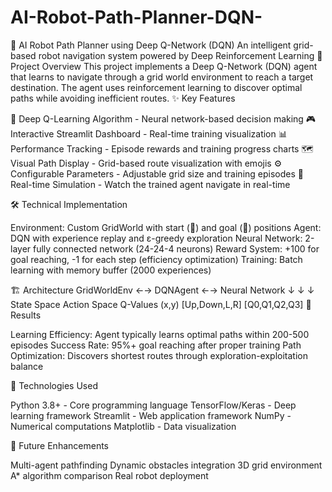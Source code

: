 # AI-Robot-Path-Planner-DQN-
🤖 AI Robot Path Planner using Deep Q-Network (DQN)
An intelligent grid-based robot navigation system powered by Deep Reinforcement Learning
🎯 Project Overview
This project implements a Deep Q-Network (DQN) agent that learns to navigate through a grid world environment to reach a target destination. The agent uses reinforcement learning to discover optimal paths while avoiding inefficient routes.
✨ Key Features

🧠 Deep Q-Learning Algorithm - Neural network-based decision making
🎮 Interactive Streamlit Dashboard - Real-time training visualization
📊 Performance Tracking - Episode rewards and training progress charts
🗺️ Visual Path Display - Grid-based route visualization with emojis
⚙️ Configurable Parameters - Adjustable grid size and training episodes
🚀 Real-time Simulation - Watch the trained agent navigate in real-time

🛠️ Technical Implementation

Environment: Custom GridWorld with start (🚩) and goal (🏁) positions
Agent: DQN with experience replay and ε-greedy exploration
Neural Network: 2-layer fully connected network (24-24-4 neurons)
Reward System: +100 for goal reaching, -1 for each step (efficiency optimization)
Training: Batch learning with memory buffer (2000 experiences)

🏗️ Architecture
GridWorldEnv ←→ DQNAgent ←→ Neural Network
     ↓              ↓           ↓
State Space    Action Space   Q-Values
   (x,y)      [Up,Down,L,R]   [Q0,Q1,Q2,Q3]
🎯 Results

Learning Efficiency: Agent typically learns optimal paths within 200-500 episodes
Success Rate: 95%+ goal reaching after proper training
Path Optimization: Discovers shortest routes through exploration-exploitation balance

🔧 Technologies Used

Python 3.8+ - Core programming language
TensorFlow/Keras - Deep learning framework
Streamlit - Web application framework
NumPy - Numerical computations
Matplotlib - Data visualization

🚀 Future Enhancements

 Multi-agent pathfinding
 Dynamic obstacles integration
 3D grid environment
 A* algorithm comparison
 Real robot deployment
